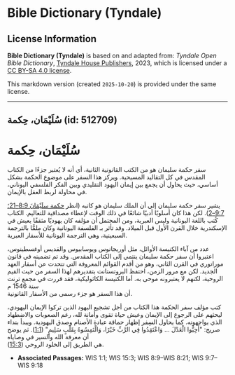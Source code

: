 # Bible Dictionary (Tyndale)

## License Information

**Bible Dictionary (Tyndale)** is based on and adapted from: _Tyndale Open Bible Dictionary_, [Tyndale House Publishers](https://tyndaleopenresources.com/), 2023, which is licensed under a [CC BY-SA 4.0 license](https://creativecommons.org/licenses/by-sa/4.0/legalcode.en).

This markdown version (created `2025-10-20`) is provided under the same license.



--------------------------------

## سُلَيْمَان، حِكمة (id: 512709)

سُلَيْمَان، حِكمة
=================

سفر حكمة سليمان هو من الكتب القانونية الثانية، أي أنه لا يُعتبر جزءًا من الكتاب المقدس في كل التقاليد المسيحية. ويركز هذا السفر على موضوع الحكمة بشكل أساسي، حيث يحاول أن يجمع بين إيمان اليهود التقليدي وبين الفكر الفلسفي اليوناني، في محاولة لربط العقل بالإيمان.

يشير سفر حكمة سليمان إلى أن الملك سليمان هو كاتبه (انظر [حكمة سلَيْمَانَ 8:9–21؛](https://ref.ly/Wis8:9-Wis8:21) [9:7–2](https://ref.ly/Wis9:7-Wis9:18)). لكن هذا كان أسلوبًا أدبيًا شائعًا في ذلك الوقت لإعطاء مصداقية للتعاليم. الكتاب كُتب باللغة اليونانية وليس العبرية، ومن المحتمل أن مؤلفه كان يهوديًا مثقفًا يعيش في الإسكندرية خلال القرن الأول قبل الميلاد. وقد تأثر بـ الفلسفة اليونانية وكان ملمًّا بالترجمة السبعينية، وهي الترجمة اليونانية للأسفار العبرية.

عدد من آباء الكنيسة الأوائل، مثل أوريجانوس ويوسابيوس والقديس أوغسطينوس، اعتبروا أن سفر حكمة سليمان ينتمي إلى الكتاب المقدس. وقد تم تضمينه في قانون موراتوري في القرن الثاني، وهو من أقدم القوائم المعروفة التي تتحدث عن أسفار العهد الجديد. لكن مع مرور الزمن، احتفظ البروتستانت بتقديرهم لهذا السفر من حيث القيم الروحية، لكنهم لا يعتبرونه موحى به. أما الكنيسة الكاثوليكية، فقد قررت في مجمع ترنت سنة 1546 م  
أن هذا السفر هو جزء رسمي من الأسفار القانونية.

كتب مؤلف سفر الحكمة هذا الكتاب من أجل تشجيع اليهود الذين تركوا الإيمان اليهودي، ليحثهم على الرجوع إلى الإيمان وعيش حياة تقوى وأمانة لله، رغم الصعوبات والاضطهاد الذي يواجهونه. كما يحاول السِفر إظهار حماقة عبادة الأصنام وصدق اليهودية. ويبدأ بنداء صريح: "أَحِبُّوا الْعَدْلَ ... وَاعْتَقِدُوا فِي الرَّبِّ خَيْرًا، وَالْتَمِسُوهُ بِقَلْبٍ سَلِيمٍ" ([1:1](https://ref.ly/Wis1:1)). ثم يوضح أن معرفة الله والسير في وصاياه  
هي الطريق إلى الخلود الروحي ([15:3](https://ref.ly/Wis15:3)).

* **Associated Passages:** WIS 1:1; WIS 15:3; WIS 8:9–WIS 8:21; WIS 9:7–WIS 9:18

